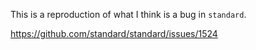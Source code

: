 This is a reproduction of what I think is a bug in `standard`.

https://github.com/standard/standard/issues/1524
